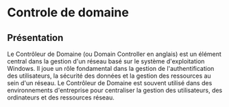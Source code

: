 # **Controle de domaine**

## Présentation 

Le Contrôleur de Domaine (ou Domain Controller en anglais) est un élément central dans la gestion d'un réseau basé sur le système d'exploitation Windows. Il joue un rôle fondamental dans la gestion de l'authentification des utilisateurs, la sécurité des données et la gestion des ressources au sein d'un réseau. Le Contrôleur de Domaine est souvent utilisé dans des environnements d'entreprise pour centraliser la gestion des utilisateurs, des ordinateurs et des ressources réseau.